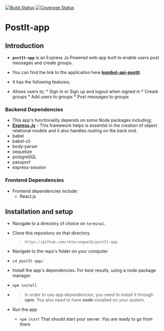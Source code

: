 [![Build Status](https://travis-ci.org/rkterungwa16/postIt-app.svg?branch=feature/server-api)](https://travis-ci.org/rkterungwa16/postIt-app)
[![Coverage Status](https://coveralls.io/repos/github/rkterungwa16/postIt-app/badge.svg?branch=master)](https://coveralls.io/github/rkterungwa16/postIt-app?branch=master)

# PostIt-app


## Introduction
*  **`postIt-app`** is an Express Js Powered web app built to enable users post messages and create groups.
* You can find the link to the application here **[kombol-api-postit](https://kombol-api-postit.herokuapp.com/)**.

*  It has the following features;
  *  Allows users to;
    *  Sign in or Sign up and logout when signed in
    *  Create groups
    *  Add users to groups
    *  Post messages to groups

### Backend Dependencies
*  This app's functionality depends on some Node packages including;
  *  **[Express Js](https://expressjs.com/)** - This framework helps is essential in the creation of  object relational models and it also handles routing on the back end.
  * babel
  * babel-cli
  * body-parser
  * sequelize
  * postgreSQL
  * passport
  * express-session

### Frontend Dependencies
* Frontend dependencies include:
   * React.js


## Installation and setup
*  Navigate to a directory of choice on `terminal`.
*  Clone this repository on that directory.
    >`https://github.com/rkterungwa16/postIt-app`

*  Navigate to the repo's folder on your computer
  *  `cd postIt-app/`
*  Install the app's dependencies. For best results, using a node package manager.
  *  `npm install`
* 
    >In order to use app dependencies, you need to install it through **npm**. You also need to have **node** installed on your system.

* Run the app
  *  `npm start`
That should start your server. You are ready to go from there